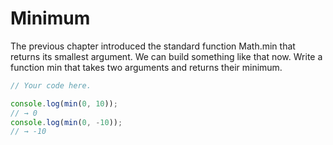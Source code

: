 # Minimum

The previous chapter introduced the standard function Math.min that returns its smallest argument. We can build something like that now. Write a function min that takes two arguments and returns their minimum.

```js
// Your code here.

console.log(min(0, 10));
// → 0
console.log(min(0, -10));
// → -10
```
